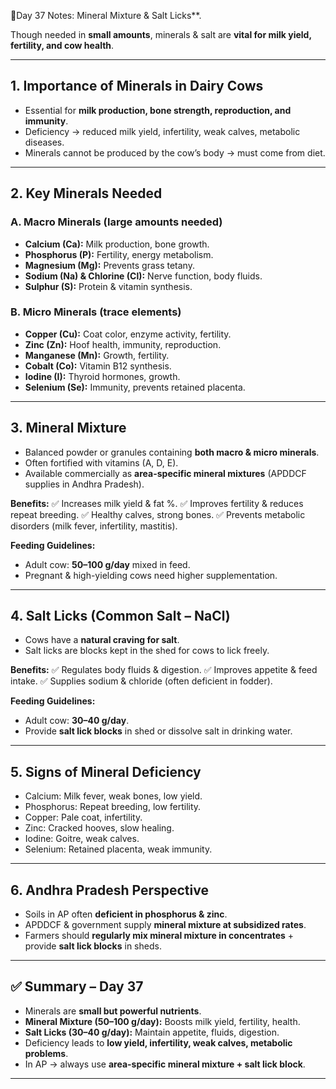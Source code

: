 🐄Day 37 Notes: Mineral Mixture & Salt Licks**.

Though needed in **small amounts**, minerals & salt are **vital for milk yield, fertility, and cow health**.

---


## 1. Importance of Minerals in Dairy Cows

* Essential for **milk production, bone strength, reproduction, and immunity**.
* Deficiency → reduced milk yield, infertility, weak calves, metabolic diseases.
* Minerals cannot be produced by the cow’s body → must come from diet.

---

## 2. Key Minerals Needed

### **A. Macro Minerals (large amounts needed)**

* **Calcium (Ca):** Milk production, bone growth.
* **Phosphorus (P):** Fertility, energy metabolism.
* **Magnesium (Mg):** Prevents grass tetany.
* **Sodium (Na) & Chlorine (Cl):** Nerve function, body fluids.
* **Sulphur (S):** Protein & vitamin synthesis.

### **B. Micro Minerals (trace elements)**

* **Copper (Cu):** Coat color, enzyme activity, fertility.
* **Zinc (Zn):** Hoof health, immunity, reproduction.
* **Manganese (Mn):** Growth, fertility.
* **Cobalt (Co):** Vitamin B12 synthesis.
* **Iodine (I):** Thyroid hormones, growth.
* **Selenium (Se):** Immunity, prevents retained placenta.

---

## 3. Mineral Mixture

* Balanced powder or granules containing **both macro & micro minerals**.
* Often fortified with vitamins (A, D, E).
* Available commercially as **area-specific mineral mixtures** (APDDCF supplies in Andhra Pradesh).

**Benefits:**
✅ Increases milk yield & fat %.
✅ Improves fertility & reduces repeat breeding.
✅ Healthy calves, strong bones.
✅ Prevents metabolic disorders (milk fever, infertility, mastitis).

**Feeding Guidelines:**

* Adult cow: **50–100 g/day** mixed in feed.
* Pregnant & high-yielding cows need higher supplementation.

---

## 4. Salt Licks (Common Salt – NaCl)

* Cows have a **natural craving for salt**.
* Salt licks are blocks kept in the shed for cows to lick freely.

**Benefits:**
✅ Regulates body fluids & digestion.
✅ Improves appetite & feed intake.
✅ Supplies sodium & chloride (often deficient in fodder).

**Feeding Guidelines:**

* Adult cow: **30–40 g/day**.
* Provide **salt lick blocks** in shed or dissolve salt in drinking water.

---

## 5. Signs of Mineral Deficiency

* Calcium: Milk fever, weak bones, low yield.
* Phosphorus: Repeat breeding, low fertility.
* Copper: Pale coat, infertility.
* Zinc: Cracked hooves, slow healing.
* Iodine: Goitre, weak calves.
* Selenium: Retained placenta, weak immunity.

---

## 6. Andhra Pradesh Perspective

* Soils in AP often **deficient in phosphorus & zinc**.
* APDDCF & government supply **mineral mixture at subsidized rates**.
* Farmers should **regularly mix mineral mixture in concentrates** + provide **salt lick blocks** in sheds.

---

## ✅ Summary – Day 37

* Minerals are **small but powerful nutrients**.
* **Mineral Mixture (50–100 g/day):** Boosts milk yield, fertility, health.
* **Salt Licks (30–40 g/day):** Maintain appetite, fluids, digestion.
* Deficiency leads to **low yield, infertility, weak calves, metabolic problems**.
* In AP → always use **area-specific mineral mixture + salt lick block**.

---

